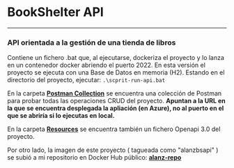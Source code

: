 # BookShelter API
***
### API orientada a la gestión de una tienda de libros

Contiene un fichero .bat que, al ejecutarse, dockeriza el proyecto y lo lanza en un contenedor docker abriendo 
el puerto 2022. En esta versión el proyecto se ejecuta con una Base de Datos en memoria (H2). Estando en el directorio
del proyecto, ejecutar: `.\scprit-run-api.bat
`

En la carpeta  [**Postman Collection**](https://github.com/Drojanx/bookshelterapi/tree/develop/postman_collection) se
encuentra una colección de Postman para probar todas las operaciones CRUD del proyecto. **Apuntan a la URL en la que se 
encuentra desplegada la apliación (en Azure), no al puerto en el que se abriría si lo ejecutas en local.**

En la carpeta [**Resources**](https://github.com/Drojanx/bookshelterapi/tree/develop/src/main/resources) se encuentra 
también un fichero Openapi 3.0 del proyecto.

Por otro lado, la imagen de este proyecto ( tagueada como "alanzbsapi" ) se subió a mi repositorio en Docker Hub público:
[**alanz-repo**](https://hub.docker.com/repository/docker/drojanx/alanz-repo)

